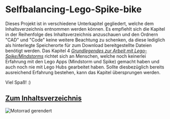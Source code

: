 # Selfbalancing-Lego-Spike-bike

Dieses Projekt ist in verschiedene Unterkapitel gegliedert, welche dem Inhaltsverzeichnis entnommen werden können.
Es empfiehlt sich die Kapitel in der Reihenfolge des Inhaltsverzeichnis anzuschauen und den Ordnern "CAD" und "Code" keine weitere Beachtung zu schenken, da diese lediglich als hinterlegte Speicherorte für zum Download bereitgestellte Dateien benötigt werden. Das Kapitel 4 [*Grundlegendes zur Arbeit mit Lego-Spike/Mindstorms*](04-Grundlegendes_Arbeiten_Lego-Spike.md) richtet sich an Menschen, welche noch keinerlei Erfahrung mit den Lego Apps (Mindstorm und Spike) gemacht haben und auch noch nie mit Lego Hubs gearbeitet haben. Sollte diesbezüglich bereits ausreichend Erfahrung bestehen, kann das Kapitel übersprungen werden.

Viel Spaß! :)

## [Zum Inhaltsverzeichnis](00-Inhaltsverzeichnis.md)

![Motorrad gerendert](https://github.com/ITMimi/Selfbalancing-Lego-Spike-bike/assets/153182286/60a006b5-6999-48e9-98ae-e05d470d66ad)




